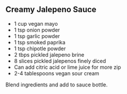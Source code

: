 
## Creamy Jalepeno Sauce
- 1 cup vegan mayo
- 1 tsp onion powder
- 1 tsp garlic powder
- 1 tsp smoked paprika
- 1 tsp chipotle powder
- 2 tbps pickled jalepeno brine
- 8 slices pickled jalepenos finely diced
- Can add citric acid or lime juice for more zip
- 2-4 tablespoons vegan sour cream

Blend ingredients and add to sauce bottle.
